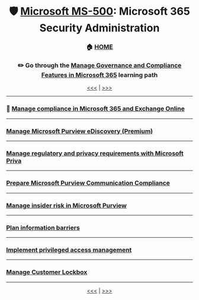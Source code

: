 <div align="center">

# 🛡️ [Microsoft MS-500](ms-500-index.md): Microsoft 365 Security Administration
### 🏠 [HOME](README.md)
### ✏️ Go through the [Manage Governance and Compliance Features in Microsoft 365](https://learn.microsoft.com/en-gb/training/paths/manage-governance-compliance-features-microsoft-365/) learning path

[<<<](ms-500-part3.md) | [>>>](ms-500-part1.md)
      
</div>

- - -
           
### 📝 [Manage compliance in Microsoft 365 and Exchange Online](https://learn.microsoft.com/en-gb/training/modules/m365-messaging-manage-compliance/)
      
      
- - -
      
      
      

### [Manage Microsoft Purview eDiscovery (Premium)](https://learn.microsoft.com/en-gb/training/modules/manage-microsoft-purview-ediscovery-premium/)
      
      
      
- - -

      
      

### [Manage regulatory and privacy requirements with Microsoft Priva](https://learn.microsoft.com/en-gb/training/modules/manage-regulatory-privacy-requirements-microsoft-priva/)
      
      
      
- - -

      
      

### [Prepare Microsoft Purview Communication Compliance](https://learn.microsoft.com/en-gb/training/modules/m365-compliance-insider-prepare-communication-compliance/)
      
      
      
- - -



### [Manage insider risk in Microsoft Purview](https://learn.microsoft.com/en-gb/training/modules/m365-compliance-insider-manage-insider-risk/)
      
      
      
- - -


### [Plan information barriers](https://learn.microsoft.com/en-gb/training/modules/m365-compliance-insider-plan-information-barriers/)
      
      
      
- - -

### [Implement privileged access management](https://learn.microsoft.com/en-gb/training/modules/m365-compliance-insider-implement-privileged-access-management/)
      
      
      
- - -


### [Manage Customer Lockbox](https://learn.microsoft.com/en-gb/training/modules/m365-compliance-insider-manage-customer-lockbox/)
      


- - -

<div align="center">

[<<<](ms-500-part3.md) | [>>>](ms-500-part1.md)
      
</div>
